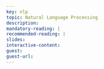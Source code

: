 ```yaml
---
key: nlp
topic: Natural Language Processing
description:
mandatory-reading: | 
recommended-reading: | 
slides: 
interactive-content:
guest:
guest-url:
---
```






